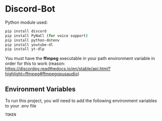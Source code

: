 # Discord-Bot

Python module used:

```bash
pip install discord
pip install PyNaCl (for voice support)
pip install python-dotenv
pip install youtube-dl
pip install yt-dlp
```

You must have the <strong>ffmpeg</strong> executable in your path environment variable in order for this to work
(reason: https://discordpy.readthedocs.io/en/stable/api.html?highlight=ffmpeg#ffmpegopusaudio)

## Environment Variables

To run this project, you will need to add the following environment variables to your .env file

`TOKEN`
